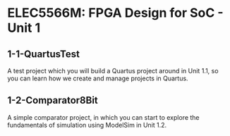 # ELEC5566M: FPGA Design for SoC - Unit 1

## 1-1-QuartusTest

A test project which you will build a Quartus project around in Unit 1.1, so you can learn how we create and manage projects in Quartus.

## 1-2-Comparator8Bit

A simple comparator project, in which you can start to explore the fundamentals of simulation using ModelSim in Unit 1.2.
